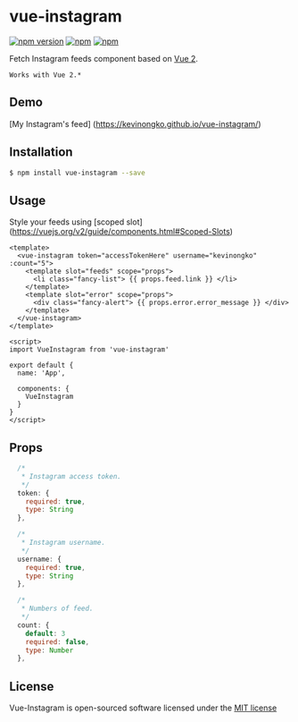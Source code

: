 # vue-instagram

[![npm version](https://badge.fury.io/js/vue-instagram.svg)](https://badge.fury.io/js/vue-instagram)
[![npm](https://img.shields.io/npm/dt/vue-instagram.svg)](https://www.npmjs.com/package/vue-instagram)
[![npm](https://img.shields.io/npm/l/vue-instagram.svg)](http://opensource.org/licenses/MIT)

Fetch Instagram feeds component based on [Vue 2](https://vuejs.org/).

``Works with Vue 2.*``

## Demo

[My Instagram's feed] (https://kevinongko.github.io/vue-instagram/)

## Installation

```sh
$ npm install vue-instagram --save
```


## Usage

Style your feeds using [scoped slot] (https://vuejs.org/v2/guide/components.html#Scoped-Slots)

```vue
<template>
  <vue-instagram token="accessTokenHere" username="kevinongko" :count="5">
    <template slot="feeds" scope="props">
      <li class="fancy-list"> {{ props.feed.link }} </li>
    </template>
    <template slot="error" scope="props">
      <div class="fancy-alert"> {{ props.error.error_message }} </div>
    </template>
  </vue-instagram>
</template>

<script>
import VueInstagram from 'vue-instagram'

export default {
  name: 'App',

  components: {
    VueInstagram
  }
}
</script>

```

## Props
```js
  /*
   * Instagram access token.
   */
  token: {
    required: true,
    type: String
  },

  /*
   * Instagram username.
   */
  username: {
    required: true,
    type: String
  },

  /*
   * Numbers of feed.
   */
  count: {
    default: 3
    required: false,
    type: Number
  },
```

## License

Vue-Instagram is open-sourced software licensed under the [MIT license](http://opensource.org/licenses/MIT)

